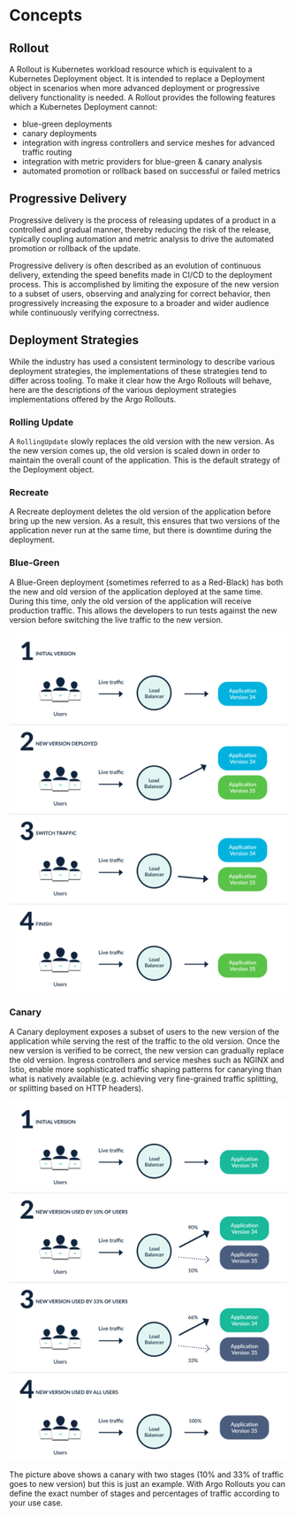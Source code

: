 # Concepts

## Rollout

A Rollout is Kubernetes workload resource which is equivalent to a Kubernetes Deployment object.
It is intended to replace a Deployment object in scenarios when more advanced deployment or
progressive delivery functionality is needed. A Rollout provides the following features which
a Kubernetes Deployment cannot:

* blue-green deployments
* canary deployments
* integration with ingress controllers and service meshes for advanced traffic routing
* integration with metric providers for blue-green & canary analysis
* automated promotion or rollback based on successful or failed metrics

## Progressive Delivery

Progressive delivery is the process of releasing updates of a product in a controlled and gradual
manner, thereby reducing the risk of the release, typically coupling automation and metric analysis
to drive the automated promotion or rollback of the update.

Progressive delivery is often described as an evolution of continuous delivery, extending the
speed benefits made in CI/CD to the deployment process. This is accomplished by limiting the
exposure of the new version to a subset of users, observing and analyzing for correct behavior,
then progressively increasing the exposure to a broader and wider audience while continuously
verifying correctness.

## Deployment Strategies

While the industry has used a consistent terminology to describe various deployment strategies, the implementations of these strategies tend to differ across tooling. To make it clear how the Argo Rollouts will behave, here are the descriptions of the various deployment strategies implementations offered by the Argo Rollouts.

### Rolling Update
A `RollingUpdate` slowly replaces the old version with the new version. As the new version comes up, the old version is scaled down in order to maintain the overall count of the application. This is the default strategy of the Deployment object.

### Recreate
A Recreate deployment deletes the old version of the application before bring up the new version. As a result, this ensures that two versions of the application never run at the same time, but there is downtime during the deployment.

### Blue-Green
A Blue-Green deployment (sometimes referred to as a Red-Black) has both the new and old version of the application deployed at the same time. During this time, only the old version of the application will receive production traffic. This allows the developers to run tests against the new version before switching the live traffic to the new version.

[![How Blue Green deployments work](concepts-assets/blue-green-deployments.png)](concepts-assets/blue-green-deployments.png)

### Canary
A Canary deployment exposes a subset of users to the new version of the application while serving the rest of the traffic to the old version. Once the new version is verified to be correct, the new version can gradually replace the old version. Ingress controllers and service meshes such as NGINX and Istio, enable more sophisticated traffic shaping patterns for canarying than what is natively available (e.g. achieving very fine-grained traffic splitting, or splitting based on HTTP headers).

[![How Canary deployments work](concepts-assets/canary-deployments.png)](concepts-assets/canary-deployments.png)

The picture above shows a canary with two stages (10% and 33% of traffic goes to new version) but this is just an example. With Argo Rollouts you can define the exact number of stages
and percentages of traffic according to your use case.
